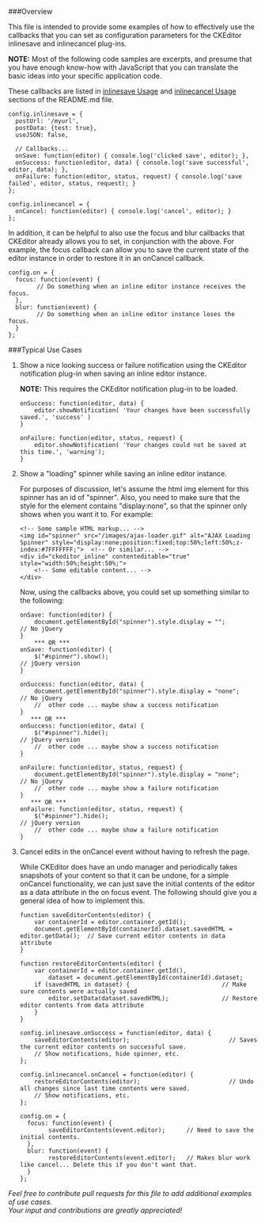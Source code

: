 ###Overview

This file is intended to provide some examples of how to effectively use the callbacks that you can set as configuration parameters for the CKEditor inlinesave and inlinecancel plug-ins.

**NOTE:** Most of the following code samples are excerpts, and presume that you have enough know-how with JavaScript that you can translate the basic ideas into your specific application code.

These callbacks are listed in [inlinesave Usage](https://github.com/tyleryasaka/inlinesave#inlinesave) and [inlinecancel Usage](https://github.com/tyleryasaka/inlinesave#usage-1) sections of the README.md file.

    config.inlinesave = {
      postUrl: '/myurl',
      postData: {test: true},
      useJSON: false,
      
      // Callbacks...
      onSave: function(editor) { console.log('clicked save', editor); },                                   
      onSuccess: function(editor, data) { console.log('save successful', editor, data); },                 
      onFailure: function(editor, status, request) { console.log('save failed', editor, status, request); }
    };

    config.inlinecancel = {
      onCancel: function(editor) { console.log('cancel', editor); }
    };

In addition, it can be helpful to also use the focus and blur callbacks that CKEditor already allows you to set, in conjunction with the above.  For example, the focus callback can allow you to save the current state of the editor instance in order to restore it in an onCancel callback.

    config.on = {
      focus: function(event) {
    		// Do something when an inline editor instance receives the focus.
      },
      blur: function(event) {
    		// Do something when an inline editor instance loses the focus.  
      }
    };


###Typical Use Cases

1. Show a nice looking success or failure notification using the CKEditor notification plug-in when saving an inline editor instance.

    **NOTE:**  This requires the CKEditor notification plug-in to be loaded.

    ```
    onSuccess: function(editor, data) { 
        editor.showNotification( 'Your changes have been successfully saved.', 'success' )
    }
    
    onFailure: function(editor, status, request) {
        editor.showNotification( 'Your changes could not be saved at this time.', 'warning');
    }
    ```


2. Show a "loading" spinner while saving an inline editor instance.

    For purposes of discussion, let's assume the html img element for this spinner has an id of "spinner".  Also, you need to make sure that the style for the element contains "display:none", so that the spinner only shows when you want it to.  For example:

    ```
    <!-- Some sample HTML markup... -->
    <img id="spinner" src="/images/ajax-loader.gif" alt="AJAX Loading Spinner" style="display:none;position:fixed;top:50%;left:50%;z-index:#7FFFFFFF;">  <!-- Or similar... -->
    <div id="ckeditor_inline" contenteditable="true" style="width:50%;height:50%;">
        <!-- Some editable content... -->
    </div>
    ```

    Now, using the callbacks above, you could set up something similar to the following:
    ```
    onSave: function(editor) { 
        document.getElementById("spinner").style.display = "";    	    // No jQuery
    }
        *** OR ***
    onSave: function(editor) { 
        $("#spinner").show();    								    	// jQuery version
    }

    onSuccess: function(editor, data) {
    	document.getElementById("spinner").style.display = "none";		// No jQuery
    	//  other code ... maybe show a success notification
    }
       *** OR ***
    onSuccess: function(editor, data) {
    	$("#spinner").hide(); 											// jQuery version
    	//  other code ... maybe show a success notification
    }
    
    onFailure: function(editor, status, request) {
    	document.getElementById("spinner").style.display = "none";		// No jQuery
    	//  other code ... maybe show a failure notification
    }
       *** OR ***
    onFailure: function(editor, status, request) {
    	$("#spinner").hide(); 											// jQuery version
    	//  other code ... maybe show a failure notification
    }
    ```

3. Cancel edits in the onCancel event without having to refresh the page.

    While CKEditor does have an undo manager and periodically takes snapshots of your content so that it can be undone, for a simple onCancel functionality, we can just save the initial contents of the editor as a data attribute in the on focus event.  The following should give you a general idea of how to implement this.

    ```
    function saveEditorContents(editor) {
        var containerId = editor.container.getId();
        document.getElementById(containerId).dataset.savedHTML = editor.getData();  // Save current editor contents in data attribute
    }

    function restoreEditorContents(editor) {
        var containerId = editor.container.getId(),
            dataset = document.getElementById(containerId).dataset;
        if (savedHTML in dataset) {                          // Make sure contents were actually saved
            editor.setData(dataset.savedHTML);               // Restore editor contents from data attribute
        }
    }
    
    config.inlinesave.onSuccess = function(editor, data) { 
        saveEditorContents(editor);                            // Saves the current editor contents on successful save.
        // Show notifications, hide spinner, etc.
    };

    config.inlinecancel.onCancel = function(editor) { 
        restoreEditorContents(editor);                         // Undo all changes since last time contents were saved.
        // Show notifications, etc.
    };

    config.on = {
      focus: function(event) {
            saveEditorContents(event.editor);      // Need to save the initial contents.
      },
      blur: function(event) {
            restoreEditorContents(event.editor);   // Makes blur work like cancel... Delete this if you don't want that.
      }
    };
    ```
    
*Feel free to contribute pull requests for this file to add additional examples of use cases.  
Your input and contributions are greatly appreciated!*
